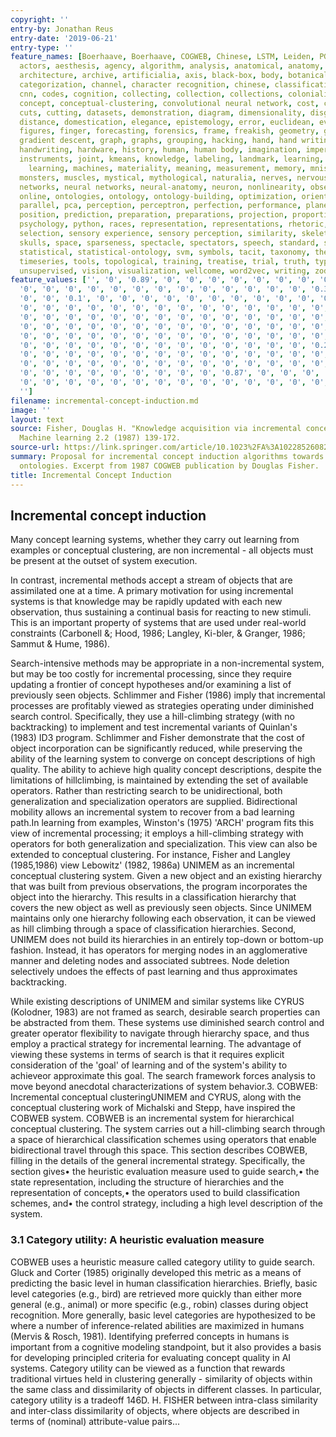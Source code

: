 ```yaml
---
copyright: ''
entry-by: Jonathan Reus
entry-date: '2019-06-21'
entry-type: ''
feature_names: [Boerhaave, Boerhaave, COGWEB, Chinese, LSTM, Leiden, PGM, RNN, Ruysch,
  actors, aesthesis, agency, algorithm, analysis, anatomical, anatomy, androgynous,
  architecture, archive, artificialia, axis, black-box, body, botanical, brain, categories,
  categorization, channel, character recognition, chinese, classification, clustering,
  cnn, codes, cognition, collecting, collection, collections, colonialism, commodification,
  concept, conceptual-clustering, convolutional neural network, cost, counting, cut,
  cuts, cutting, datasets, demonstration, diagram, dimensionality, disgust, dissection,
  distance, domestication, elegance, epistemology, error, euclidean, evaluation, eye,
  figures, finger, forecasting, forensics, frame, freakish, geometry, gesture, gestures,
  gradient descent, graph, graphs, grouping, hacking, hand, hand writing, hands, hands-on,
  handwriting, hardware, history, human, human body, imagination, imperfect, inscription,
  instruments, joint, kmeans, knowledge, labeling, landmark, learning, location, machine
    learning, machines, materiality, meaning, measurement, memory, mnist, model, models,
  monsters, muscles, mystical, mythological, naturalia, nerves, nervous system, network,
  networks, neural networks, neural-anatomy, neuron, nonlinearity, observation, offline,
  online, ontologies, ontology, ontology-building, optimization, orientation, orthogonality,
  parallel, pca, perception, perceptron, perfection, performance, planes, poetic,
  position, prediction, preparation, preparations, projection, proportion, proportions,
  psychology, python, races, representation, representations, rhetoric, rnn, segments,
  selection, sensory experience, sensory perception, similarity, skeleton, skin, skull,
  skulls, space, sparseness, spectacle, spectators, speech, standard, statistic-ontology,
  statistical, statistical-ontology, svm, symbols, tacit, taxonomy, theatre, time-series,
  timeseries, tools, topological, training, treatise, trial, truth, type, typography,
  unsupervised, vision, visualization, wellcome, word2vec, writing, zodiac, '']
feature_values: ['', '0', '0.89', '0', '0', '0', '0', '0', '0', '0', '0', '0', '0.12',
  '0', '0', '0', '0', '0', '0', '0', '0', '0', '0', '0', '0', '0', '0.34', '0', '0',
  '0', '0', '0.1', '0', '0', '0', '0', '0', '0', '0', '0', '0', '0', '0', '0', '0',
  '0', '0', '0', '0', '0', '0', '0', '0', '0', '0', '0', '0', '0', '0', '0', '0',
  '0', '0', '0', '0', '0', '0', '0', '0', '0', '0', '0', '0', '0', '0', '0', '0',
  '0', '0', '0', '0', '0', '0', '0', '0', '0', '0', '0', '0', '0', '0', '0.862', '0',
  '0', '0', '0', '0', '0', '0', '0', '0', '0', '0', '0', '0', '0', '0', '0', '0',
  '0', '0', '0', '0', '0', '0', '0', '0', '0', '0', '0', '0', '0', '0.2', '0', '0',
  '0', '0', '0', '0', '0', '0', '0', '0', '0', '0', '0', '0', '0', '0', '0', '0',
  '0', '0', '0', '0', '0', '0', '0', '0', '0', '0', '0', '0', '0', '0', '0', '0',
  '0', '0', '0', '0', '0', '0', '0', '0', '0', '0.87', '0', '0', '0', '0', '0', '0',
  '0', '0', '0', '0', '0', '0', '0', '0', '0', '0', '0', '0', '0', '0', '0', '0',
  '']
filename: incremental-concept-induction.md
image: ''
layout: text
source: Fisher, Douglas H. "Knowledge acquisition via incremental conceptual clustering."
  Machine learning 2.2 (1987) 139-172.
source-url: https://link.springer.com/article/10.1023%2FA%3A1022852608280
summary: Proposal for incremental concept induction algorithms towards creating statistical
  ontologies. Excerpt from 1987 COGWEB publication by Douglas Fisher.
title: Incremental Concept Induction
---
```


## Incremental concept induction
Many concept learning systems, whether they carry out learning from examples or conceptual clustering, are non incremental - all objects must be present at the outset of system execution.

In contrast, incremental methods accept a stream of objects that are assimilated one at a time. A primary motivation for using incremental systems is that knowledge may be rapidly updated with each new observation, thus sustaining a continual basis for reacting to new stimuli. This is an important property of systems that are used under real-world constraints (Carbonell &; Hood, 1986; Langley, Ki-bler, & Granger, 1986; Sammut & Hume, 1986).

Search-intensive methods may be appropriate in a non-incremental system, but may be too costly for incremental processing, since they require updating a frontier of concept hypotheses and/or examining a list of previously seen objects. Schlimmer and Fisher (1986) imply that incremental processes are profitably viewed as strategies operating under diminished search control. Specifically, they use a hill-climbing strategy (with no backtracking) to implement and test incremental variants of Quinlan's (1983) ID3 program. Schlimmer and Fisher demonstrate that the cost of object incorporation can be significantly reduced, while preserving the ability of the learning system to converge on concept descriptions of high quality. The ability to achieve high quality concept descriptions, despite the limitations of hillclimbing, is maintained by extending the set of available operators. Rather than restricting search to be unidirectional, both generalization and specialization operators are supplied. Bidirectional mobility allows an incremental system to recover from a bad learning path.In learning from examples, Winston's (1975) 'ARCH' program fits this view of incremental processing; it employs a hill-climbing strategy with operators for both generalization and specialization. This view can also be extended to conceptual clustering. For instance, Fisher and Langley (1985,1986) view Lebowitz' (1982, 1986a) UNIMEM as an incremental conceptual clustering system. Given a new object and an existing hierarchy that was built from previous observations, the program incorporates the object into the hierarchy. This results in a classification hierarchy that covers the new object as well as previously seen objects. Since UNIMEM maintains only one hierarchy following each observation, it can be viewed as hill climbing through a space of classification hierarchies. Second, UNIMEM does not build its hierarchies in an entirely top-down or bottom-up fashion. Instead, it has operators for merging nodes in an agglomerative manner and deleting nodes and associated subtrees. Node deletion selectively undoes the effects of past learning and thus approximates backtracking.

While existing descriptions of UNIMEM and similar systems like CYRUS (Kolodner, 1983) are not framed as search, desirable search properties can be abstracted  from them.  These systems use diminished search control and greater operator flexibility to navigate through hierarchy space, and thus employ a practical strategy for incremental learning. The advantage of viewing these systems in terms of search is that it requires explicit consideration of the 'goal' of learning and of the system's ability to achieveor approximate this goal.  The search framework forces analysis to move beyond anecdotal characterizations of system behavior.3. COBWEB: Incremental conceptual clusteringUNIMEM and CYRUS, along with the conceptual clustering work of Michalski and Stepp, have inspired the COBWEB system.  COBWEB is an incremental system for hierarchical conceptual clustering. The system carries out a hill-climbing search through a space of hierarchical classification schemes using operators that enable bidirectional travel through this space. This section describes COBWEB, filling in the details of the general incremental strategy.  Specifically, the section gives•  the heuristic evaluation measure used to guide search,•  the state representation, including the structure of hierarchies and the representation of concepts,•  the operators used to build classification schemes, and•  the control strategy, including a high level description of the system.

### 3.1 Category utility:  A heuristic evaluation measure
COBWEB uses a heuristic measure called category utility to guide search. Gluck and Corter (1985) originally developed this metric as a means of predicting the basic level in human classification hierarchies. Briefly, basic level categories (e.g., bird) are retrieved more quickly than either more general (e.g., animal) or more specific (e.g., robin) classes during object recognition. More generally, basic level categories are hypothesized to be where a number of inference-related abilities are maximized in humans (Mervis & Rosch, 1981). Identifying preferred concepts in humans is important from a cognitive modeling standpoint, but it also provides a basis for developing principled criteria for evaluating concept quality in AI systems. Category utility can be viewed as a function that rewards traditional virtues held in clustering generally - similarity of objects within the same class and dissimilarity of objects in different classes. In particular, category utility is a tradeoff
146D. H. FISHER between intra-class similarity and inter-class dissimilarity of objects, where objects are described in terms of (nominal) attribute-value pairs...